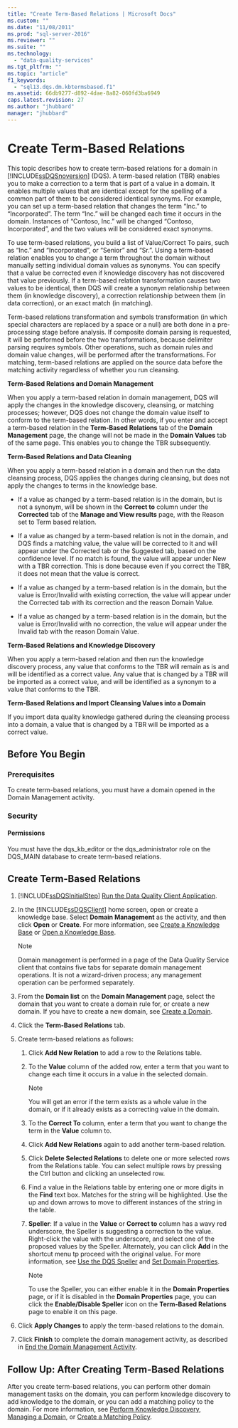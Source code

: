 ```yaml
---
title: "Create Term-Based Relations | Microsoft Docs"
ms.custom: ""
ms.date: "11/08/2011"
ms.prod: "sql-server-2016"
ms.reviewer: ""
ms.suite: ""
ms.technology: 
  - "data-quality-services"
ms.tgt_pltfrm: ""
ms.topic: "article"
f1_keywords: 
  - "sql13.dqs.dm.kbtermsbased.f1"
ms.assetid: 66db9277-d892-4dae-8a82-060fd3ba6949
caps.latest.revision: 27
ms.author: "jhubbard"
manager: "jhubbard"
---
```

# Create Term-Based Relations
  This topic describes how to create term-based relations for a domain in [!INCLUDE[ssDQSnoversion](../data-quality-services/includes/ssdqsnoversion-md.md)] (DQS). A term-based relation (TBR) enables you to make a correction to a term that is part of a value in a domain. It enables multiple values that are identical except for the spelling of a common part of them to be considered identical synonyms. For example, you can set up a term-based relation that changes the term “Inc.” to “Incorporated”. The term “Inc.” will be changed each time it occurs in the domain. Instances of “Contoso, Inc.” will be changed “Contoso, Incorporated”, and the two values will be considered exact synonyms.  
  
 To use term-based relations, you build a list of Value/Correct To pairs, such as “Inc.” and “Incorporated”, or “Senior” and “Sr.”. Using a term-based relation enables you to change a term throughout the domain without manually setting individual domain values as synonyms. You can specify that a value be corrected even if knowledge discovery has not discovered that value previously. If a term-based relation transformation causes two values to be identical, then DQS will create a synonym relationship between them (in knowledge discovery), a correction relationship between them (in data correction), or an exact match (in matching).  
  
 Term-based relations transformation and symbols transformation (in which special characters are replaced by a space or a null) are both done in a pre-processing stage before analysis. If composite domain parsing is requested, it will be performed before the two transformations, because delimiter parsing requires symbols. Other operations, such as domain rules and domain value changes, will be performed after the transformations. For matching, term-based relations are applied on the source data before the matching activity regardless of whether you run cleansing.  
  
 **Term-Based Relations and Domain Management**  
  
 When you apply a term-based relation in domain management, DQS will apply the changes in the knowledge discovery, cleansing, or matching processes; however, DQS does not change the domain value itself to conform to the term-based relation. In other words, if you enter and accept a term-based relation in the **Term-Based Relations** tab of the **Domain Management** page, the change will not be made in the **Domain Values** tab of the same page. This enables you to change the TBR subsequently.  
  
 **Term-Based Relations and Data Cleaning**  
  
 When you apply a term-based relation in a domain and then run the data cleansing process, DQS applies the changes during cleansing, but does not apply the changes to terms in the knowledge base.  
  
-   If a value as changed by a term-based relation is in the domain, but is not a synonym, will be shown in the **Correct to** column under the **Corrected** tab of the **Manage and View results** page, with the Reason set to Term based relation.  
  
-   If a value as changed by a term-based relation is not in the domain, and DQS finds a matching value, the value will be corrected to it and will appear under the Corrected tab or the Suggested tab, based on the confidence level. If no match is found, the value will appear under New with a TBR correction. This is done because even if you correct the TBR, it does not mean that the value is correct.  
  
-   If a value as changed by a term-based relation is in the domain, but the value is Error/Invalid with existing correction, the value will appear under the Corrected tab with its correction and the reason Domain Value.  
  
-   If a value as changed by a term-based relation is in the domain, but the value is Error/Invalid with no correction, the value will appear under the Invalid tab with the reason Domain Value.  
  
 **Term-Based Relations and Knowledge Discovery**  
  
 When you apply a term-based relation and then run the knowledge discovery process, any value that conforms to the TBR will remain as is and will be identified as a correct value. Any value that is changed by a TBR will be imported as a correct value, and will be identified as a synonym to a value that conforms to the TBR.  
  
 **Term-Based Relations and Import Cleansing Values into a Domain**  
  
 If you import data quality knowledge gathered during the cleansing process into a domain, a value that is changed by a TBR will be imported as a correct value.  
  
##  <a name="BeforeYouBegin"></a> Before You Begin  
  
###  <a name="Prerequisites"></a> Prerequisites  
 To create term-based relations, you must have a domain opened in the Domain Management activity.  
  
###  <a name="Security"></a> Security  
  
####  <a name="Permissions"></a> Permissions  
 You must have the dqs_kb_editor or the dqs_administrator role on the DQS_MAIN database to create term-based relations.  
  
##  <a name="Create"></a> Create Term-Based Relations  
  
1.  [!INCLUDE[ssDQSInitialStep](../data-quality-services/includes/ssdqsinitialstep-md.md)] [Run the Data Quality Client Application](../data-quality-services/run-the-data-quality-client-application.md).  
  
2.  In the [!INCLUDE[ssDQSClient](../data-quality-services/includes/ssdqsclient-md.md)] home screen, open or create a knowledge base. Select **Domain Management** as the activity, and then click **Open** or **Create**. For more information, see [Create a Knowledge Base](../data-quality-services/create-a-knowledge-base.md) or [Open a Knowledge Base](../data-quality-services/open-a-knowledge-base.md).  
  
    > [!NOTE]  
    >  Domain management is performed in a page of the Data Quality Service client that contains five tabs for separate domain management operations. It is not a wizard-driven process; any management operation can be performed separately.  
  
3.  From the **Domain list** on the **Domain Management** page, select the domain that you want to create a domain rule for, or create a new domain. If you have to create a new domain, see [Create a Domain](../data-quality-services/create-a-domain.md).  
  
4.  Click the **Term-Based Relations** tab.  
  
5.  Create term-based relations as follows:  
  
    1.  Click **Add New Relation** to add a row to the Relations table.  
  
    2.  To the **Value** column of the added row, enter a term that you want to change each time it occurs in a value in the selected domain.  
  
        > [!NOTE]  
        >  You will get an error if the term exists as a whole value in the domain, or if it already exists as a correcting value in the domain.  
  
    3.  To the **Correct To** column, enter a term that you want to change the term in the **Value** column to.  
  
    4.  Click **Add New Relations** again to add another term-based relation.  
  
    5.  Click **Delete Selected Relations** to delete one or more selected rows from the Relations table. You can select multiple rows by pressing the Ctrl button and clicking an unselected row.  
  
    6.  Find a value in the Relations table by entering one or more digits in the **Find** text box. Matches for the string will be highlighted. Use the up and down arrows to move to different instances of the string in the table.  
  
    7.  **Speller**: If a value in the **Value** or **Correct to** column has a wavy red underscore, the Speller is suggesting a correction to the value. Right-click the value with the underscore, and select one of the proposed values by the Speller. Alternately, you can click **Add** in the shortcut menu tp proceed with the original value. For more information, see [Use the DQS Speller](../data-quality-services/use-the-dqs-speller.md) and [Set Domain Properties](../data-quality-services/set-domain-properties.md).  
  
        > [!NOTE]  
        >  To use the Speller, you can either enable it in the **Domain Properties** page, or if it is disabled in the **Domain Properties** page, you can click the **Enable/Disable Speller** icon on the **Term-Based Relations** page to enable it on this page.  
  
6.  Click **Apply Changes** to apply the term-based relations to the domain.  
  
7.  Click **Finish** to complete the domain management activity, as described in [End the Domain Management Activity](http://msdn.microsoft.com/library/ab6505ad-3090-453b-bb01-58435e7fa7c0).  
  
##  <a name="FollowUp"></a> Follow Up: After Creating Term-Based Relations  
 After you create term-based relations, you can perform other domain management tasks on the domain, you can perform knowledge discovery to add knowledge to the domain, or you can add a matching policy to the domain. For more information, see [Perform Knowledge Discovery](../data-quality-services/perform-knowledge-discovery.md), [Managing a Domain](../data-quality-services/managing-a-domain.md), or [Create a Matching Policy](../data-quality-services/create-a-matching-policy.md).  
  
  